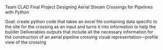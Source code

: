 Team CLAD Final Project
Designing Aerial Stream Crossings for Pipelines with Python

Goal: create python code that takes an excel file containing data specific to the site for the crossing as an input and turns it into information to help the builder
Deliverables
outputs that include all the necessary information for the construction of an aerial pipeline crossing
visual representation—profile view of the crossing

